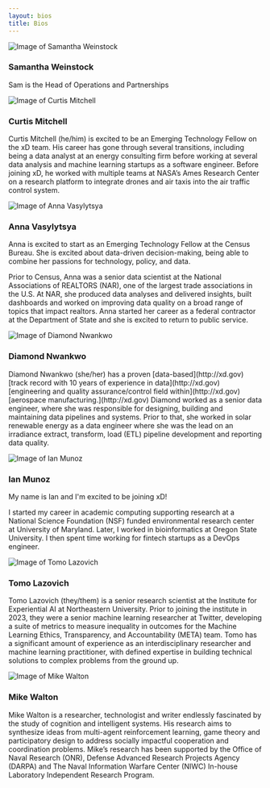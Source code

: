 ```yaml
---
layout: bios
title: Bios
---
```

<div>
<img id="attptgXIhrtZAHqE8" alt="Image of Samantha Weinstock" src="https://v5.airtableusercontent.com/v2/23/23/1702317600000/qYSa1DPMXEyE-_6DUfSZKA/cJ_tZDTztTBb1j92XlYkGdX-Vq52idwXN57maItu0sng7Q793z3xR_JdhhEVuwLq-1m0nIlaqiLTCUAQBAOqnDrSsIdI8LFz4hSn0vB1aBp66gF44y9sPC3PR5vZ199blCX-AR4RyXmSfsA1t6Qhrg/HR0yKLU36z6KotGArXZxU8lb5KzNKo6L7UfcDQx2e6M" />
<h3>Samantha Weinstock</h3>
<p>Sam is the Head of Operations and Partnerships
</p>
</div>
<div>
<img id="attzMv5LoQkfN8oSs" alt="Image of Curtis Mitchell" src="https://v5.airtableusercontent.com/v2/23/23/1702317600000/OeHkVqKVKsnElfNzzFNrjQ/uKFEVXKVEh4lvKxZFBPOACsaLeBV47tIX25he7HfHw5mb42CVZfphRnSLxrW96fqN-vxwBwVuxDH-jhSf9e7w1979kIvyg0fvpMmlrmNcIVJ2nl1TDAzxXtsl1perPOG9zb5qgipwcFfx_Ei6avnBaslcRIRUUJT7sCc5l9-xk0/BoETTRCqGRG2Xl-bFLs5HqJ2l879eK4IZpuj-LxTBo4" />
<h3>Curtis Mitchell</h3>
<p>Curtis Mitchell (he/him) is excited to be an
Emerging Technology Fellow on the xD team.
His career has gone through several transitions,
including being a data analyst at an energy
consulting firm before working at several data
analysis and machine learning startups as a
software engineer. Before joining xD, he worked
with multiple teams at NASA’s Ames Research
Center on a research platform to integrate
drones and air taxis into the air traffic control
system.
</p>
</div>
<div>
<img id="attoZc4P4TFYJW2aW" alt="Image of Anna Vasylytsya" src="https://v5.airtableusercontent.com/v2/23/23/1702317600000/-iEWuUTfqRVodFWguR6jBA/D6-gBEkB2Epi3P-hsHAET8B-3DBOuGykL6P50ch8a-4IYJJ5wBD0Ioe4NVy0KnrdanW5pAhqMDUbDX1i1mXTA-AgG_ekCwc2-p2bsWtd4PfB620sa4t-YOooYk38SBjF6PDph2KuuPdUTvTFR5kMbDZT1GFQ8Bc70-2rS8R5yZM/-O5dmxYGFClT4BIGpAdWkXWb5TbWcZTevmeWAdsuLeE" />
<h3>Anna Vasylytsya</h3>
<p>Anna is excited to start as an Emerging Technology
Fellow at the Census Bureau. She is excited about
data-driven decision-making, being able to combine
her passions for technology, policy, and data.

Prior to Census, Anna was a senior data scientist at
the National Associations of REALTORS (NAR), one of
the largest trade associations in the U.S. At NAR, she
produced data analyses and delivered insights, built
dashboards and worked on improving data quality on
a broad range of topics that impact realtors. Anna
started her career as a federal contractor at the
Department of State and she is excited to return to
public service.
</p>
</div>
<div>
<img id="attW7Ep5zdBwxFzzB" alt="Image of Diamond Nwankwo" src="https://v5.airtableusercontent.com/v2/23/23/1702317600000/artwyYLZd724ZYxxTBSU-Q/KVwRsB_ZcY7_l-iUHUNLsLf7w1IuWBl2Ld3xUAokTGZhqNCsoYVJ1kcEKpgZktCD9Mwaeb8cpHCnN5uTJ5Lvs5Twh7lEGl6FBlLcXlAiJ63iJ6c-Ot5don2nANYfWmLhU9iXnOek6z7YMgVeOKlvcj5XeCUEpCFcBE9mFQZRSCg/_tI0YQgv0-zmHUfm2BPpsCzA052K0sqBSvN2aQS-v5s" />
<h3>Diamond Nwankwo</h3>
<p>Diamond Nwankwo (she/her) has a proven [data-based](http://xd.gov)
[track record with 10 years of experience in data](http://xd.gov)
[engineering and quality assurance/control field within](http://xd.gov)
[aerospace manufacturing.](http://xd.gov) Diamond worked as a senior
data engineer, where she was responsible for designing,
building and maintaining data pipelines and systems.
Prior to that, she worked in solar renewable energy as a
data engineer where she was the lead on an irradiance
extract, transform, load (ETL) pipeline development and
reporting data quality.
</p>
</div>
<div>
<img id="attlQoVOY2bfunFKj" alt="Image of Ian Munoz" src="https://v5.airtableusercontent.com/v2/23/23/1702317600000/S4CyRfUaOIjakWUmHVZMXA/3-Ijh0GasOjLHeqCoBNbqoLi2I3x803AjF8Md7TCmDg1Vs20FtUe2VJ1-GROKxf1Ww7ql5f3vznOwSbOmCikMjqSPRWMxafCGuSGkG8wMlX0kW7UoSx2sVkzndw0IdOe5p-yvmwi1l_-eaOih01Uk3Blwo7iQ07JiPMcnWitihI/hS_vBNubBwQX1APm8GIHtsYsCAzJfmSfzUN9KU32fH0" />
<h3>Ian Munoz</h3>
<p>My name is Ian and I'm excited to be joining xD!

I started my career in academic computing
supporting research at a National Science
Foundation (NSF) funded environmental research
center at University of Maryland. Later, I worked in
bioinformatics at Oregon State University. I then
spent time working for fintech startups as a
DevOps engineer.
</p>
</div>
<div>
<img id="attR760W90B7VP511" alt="Image of Tomo Lazovich" src="https://v5.airtableusercontent.com/v2/23/23/1702317600000/PhPXl8h6jHgQIBiTeDHzSg/5W2dL-2wMDqieFuTHbUAjCqGd67FAmYanffXEgZUM2_FqrWMyR3zRQeBKTTQfGuhhpyLviSOVoPWkxZfrPDu-YEqPbWyhx7E_6lmnZfrWuRCgALywUcm6IrF8hUzEzvC9VWiNCaxfSHtrPXLbigLMnG8q-WkhlO7R4RM3kK9PUs/sfIM0NdvJMb1K1HF9JK6-PFkkyAKjRTsZUcDiGMlvMI" />
<h3>Tomo Lazovich</h3>
<p>Tomo Lazovich (they/them) is a senior research scientist at the
Institute for Experiential AI at Northeastern University. Prior to
joining the institute in 2023, they were a senior machine
learning researcher at Twitter, developing a suite of metrics to
measure inequality in outcomes for the Machine Learning
Ethics, Transparency, and Accountability (META) team. Tomo
has a significant amount of experience as an interdisciplinary
researcher and machine learning practitioner, with defined
expertise in building technical solutions to complex problems
from the ground up.
</p>
</div>
<div>
<img id="attROSxw6AXAkJppo" alt="Image of Mike Walton" src="https://v5.airtableusercontent.com/v2/23/23/1702317600000/kLYqNmAacyIp96NXdF2nZA/hyXnBkPaWrx_p05Zw0YRdjJ0FBxzSTU_YX3nSLBl0-KqirGAGEkbHJ1KZNh7j0iMoZRt3m1Bd3dp1HZIu2kNNFJNFlrt1Ky9MAMGpy9Qv4rtmGiCtXt3P-LYwFmqYuFdn8YENAsbXHuIuW-bUQR0xkqAJtclIhDulWO8p1CI_Pw/QpjwyEz8wipsLWf7Duwko7hWrgKzoKYjBW2tALK38hE" />
<h3>Mike Walton</h3>
<p>Mike Walton is a researcher, technologist and
writer endlessly fascinated by the study of
cognition and intelligent systems. His research
aims to synthesize ideas from multi-agent
reinforcement learning, game theory and
participatory design to address socially impactful
cooperation and coordination problems. Mike’s
research has been supported by the Office of Naval
Research (ONR), Defense Advanced Research
Projects Agency (DARPA) and The Naval
Information Warfare Center (NIWC) In-house
Laboratory Independent Research Program.
</p>
</div>